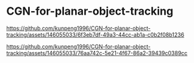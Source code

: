 # CGN-for-planar-object-tracking

https://github.com/kunpeng1996/CGN-for-planar-object-tracking/assets/146055033/6f3eb7df-49a3-44cc-ab1a-c0b2f08b1236



https://github.com/kunpeng1996/CGN-for-planar-object-tracking/assets/146055033/76aa742c-5e21-4f67-86a2-39439c0389cc

